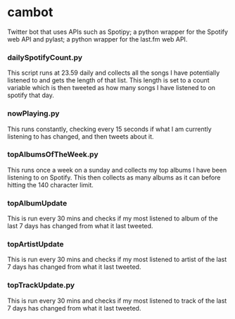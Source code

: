 # cambot
Twitter bot that uses APIs such as Spotipy; a python wrapper for the Spotify web API and pylast; a python wrapper for the last.fm web API.

### dailySpotifyCount.py 

This script runs at 23.59 daily and collects all the songs I have potentially listened to and gets the length of that list. This length is set to a count variable which is then tweeted as how many songs I have listened to on spotify that day.

### nowPlaying.py 

This runs constantly, checking every 15 seconds if what I am currently listening to has changed, and then tweets about it.

### topAlbumsOfTheWeek.py

This runs once a week on a sunday and collects my top albums I have been listening to on Spotify. This then collects as many albums as it can before hitting the 140 character limit.

### topAlbumUpdate

This is run every 30 mins and checks if my most listened to album of the last 7 days has changed from what it last tweeted.

### topArtistUpdate

This is run every 30 mins and checks if my most listened to artist of the last 7 days has changed from what it last tweeted.

### topTrackUpdate.py

This is run every 30 mins and checks if my most listened to track of the last 7 days has changed from what it last tweeted.
